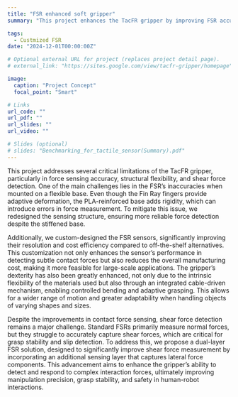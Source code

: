 ```yaml
---
title: "FSR enhanced soft gripper"
summary: "This project enhances the TacFR gripper by improving FSR accuracy, developing custom high-resolution sensors, and integrating a cable-driven bending mechanism for greater dexterity. To address the lack of shear force sensing, we propose a dual-layer FSR design, enabling more precise force detection and enhancing grasp stability."

tags:
  - Custmized FSR
date: "2024-12-01T00:00:00Z"

# Optional external URL for project (replaces project detail page).
# external_link: "https://sites.google.com/view/tacfr-gripper/homepage"

image:
  caption: "Project Concept"
  focal_point: "Smart"

# Links
url_code: ""
url_pdf: ""
url_slides: ""
url_video: ""

# Slides (optional)
# slides: "Benchmarking_for_tactile_sensor(Summary).pdf"
---
```


This project addresses several critical limitations of the TacFR gripper, particularly in force sensing accuracy, structural flexibility, and shear force detection. One of the main challenges lies in the FSR’s inaccuracies when mounted on a flexible base. Even though the Fin Ray fingers provide adaptive deformation, the PLA-reinforced base adds rigidity, which can introduce errors in force measurement. To mitigate this issue, we redesigned the sensing structure, ensuring more reliable force detection despite the stiffened base.

Additionally, we custom-designed the FSR sensors, significantly improving their resolution and cost efficiency compared to off-the-shelf alternatives. This customization not only enhances the sensor’s performance in detecting subtle contact forces but also reduces the overall manufacturing cost, making it more feasible for large-scale applications. The gripper’s dexterity has also been greatly enhanced, not only due to the intrinsic flexibility of the materials used but also through an integrated cable-driven mechanism, enabling controlled bending and adaptive grasping. This allows for a wider range of motion and greater adaptability when handling objects of varying shapes and sizes.

Despite the improvements in contact force sensing, shear force detection remains a major challenge. Standard FSRs primarily measure normal forces, but they struggle to accurately capture shear forces, which are critical for grasp stability and slip detection. To address this, we propose a dual-layer FSR solution, designed to significantly improve shear force measurement by incorporating an additional sensing layer that captures lateral force components. This advancement aims to enhance the gripper’s ability to detect and respond to complex interaction forces, ultimately improving manipulation precision, grasp stability, and safety in human-robot interactions.